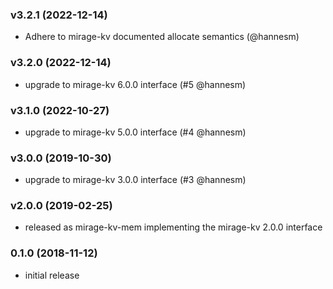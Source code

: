 ### v3.2.1 (2022-12-14)

* Adhere to mirage-kv documented allocate semantics (@hannesm)

### v3.2.0 (2022-12-14)

* upgrade to mirage-kv 6.0.0 interface (#5 @hannesm)

### v3.1.0 (2022-10-27)

* upgrade to mirage-kv 5.0.0 interface (#4 @hannesm)

### v3.0.0 (2019-10-30)

* upgrade to mirage-kv 3.0.0 interface (#3 @hannesm)

### v2.0.0 (2019-02-25)

* released as mirage-kv-mem implementing the mirage-kv 2.0.0 interface

### 0.1.0 (2018-11-12)

* initial release
